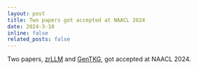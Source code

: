 ```yaml
---
layout: post
title: Two papers got accepted at NAACL 2024
date: 2024-3-10 
inline: false
related_posts: false
---
```


Two papers, [zrLLM](https://arxiv.org/abs/2311.10112) and [GenTKG](https://arxiv.org/abs/2310.07793), got accepted at NAACL 2024. 

